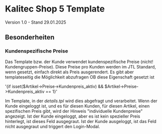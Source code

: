 # Kalitec Shop 5 Template
Version 1.0 - Stand 29.01.2025

## Besonderheiten
### Kundenspezifische Preise
Das Template bzw. der Kunde verwendet kundenspezifische Preise (nicht! Kundengruppen-Preise). Diese Preise pro Kunden werden im JTL Standard, wenn gesetzt, einfach direkt als Preis ausgerendert. Es gibt aber templateseitig die Möglichkeit abzufragen OB diese Eigenschaft gesetzt ist

'{if isset($Artikel->Preise->Kundenpreis_aktiv) && $Artikel->Preise->Kundenpreis_aktiv == 1}'

Im Template, in der *details.tpl* wird dies abgefragt und verarbeitet. Wenn der Kunde eingeloggt ist, und es für diesen Kunden, für diesen Artikel, einen spezifischen Preis gibt, wird der Hinweis "individuelle Kundenpreise" angezeigt.
Ist der Kunde eingeloggt, aber es ist kein spezieller Preis hinterlegt, ist dieses Feld ausgegraut.
Ist der Kunde ausgeloggt, ist das Feld nicht ausgegraut und triggert den Login-Modal.

